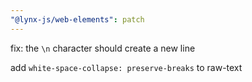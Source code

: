 ```yaml
---
"@lynx-js/web-elements": patch
---
```


fix: the `\n` character should create a new line

add `white-space-collapse: preserve-breaks` to raw-text
